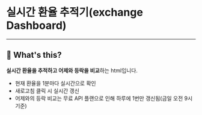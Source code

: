 # 실시간 환율 추적기(exchange Dashboard)

---

## 📅 What's this?

**실시간 환율을 추적하고 어제와 등락을 비교**하는 html입니다.

- 현재 환율을 1분마다 실시간으로 확인
- 새로고침 클릭 시 실시간 갱신
- 어제와의 등락 비교는 무료 API 플랜으로 인해 하루에 1번만 갱신됨(금일 오전 9시 기준)
